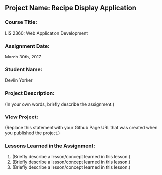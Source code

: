 ## Project Name:  Recipe Display Application

### Course Title:
LIS 2360:  Web Application Development

### Assignment Date:  
March 30th, 2017

### Student Name:  
Devlin Yorker

### Project Description:
(In your own words, briefly describe the assignment.)

### View Project:
(Replace this statement with your Github Page URL that was created when you 
 published the project.)

### Lessons Learned in the Assignment:
1. (Briefly describe a lesson/concept learned in this lesson.)
2. (Briefly describe a lesson/concept learned in this lesson.)
3. (Briefly describe a lesson/concept learned in this lesson.)
